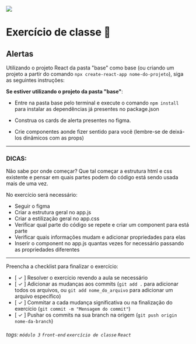 ![](https://i.imgur.com/xG74tOh.png)

# Exercício de classe 🏫

## Alertas

Utilizando o projeto React da pasta "base" como base (ou criando um projeto a partir do comando `npx create-react-app nome-do-projeto`), siga as seguintes instruções:

**Se estiver utilizando o projeto da pasta "base"**:

- Entre na pasta base pelo terminal e execute o comando `npm install` para instalar as dependências já presentes no package.json

- Construa os cards de alerta presentes no figma.
- Crie componentes aonde fizer sentido para você (lembre-se de deixá-los dinâmicos com as props)

---

### DICAS:

Não sabe por onde começar? Que tal começar a estrutura html e css existente e pensar em quais partes podem do código está sendo usada mais de uma vez.

No exercício será necessário:

- Seguir o figma
- Criar a estrutura geral no app.js
- Criar a estilização geral no app.css
- Verificar qual parte do código se repete e criar um component para está parte
- Verificar quais informações mudam e adicionar propriedades para elas
- Inserir o component no app.js quantas vezes for necessário passando as propriedades diferentes

---

Preencha a checklist para finalizar o exercício:

- [ ✓ ] Resolver o exercício revendo a aula se necessário
- [ ✓ ] Adicionar as mudanças aos commits (`git add .` para adicionar todos os arquivos, ou `git add nome_do_arquivo` para adicionar um arquivo específico)
- [ ✓ ] Commitar a cada mudança significativa ou na finalização do exercício (`git commit -m "Mensagem do commit"`)
- [ ✓ ] Pushar os commits na sua branch na origem (`git push origin nome-da-branch`)

###### tags: `módulo 3` `front-end` `exercício de classe` `React`
